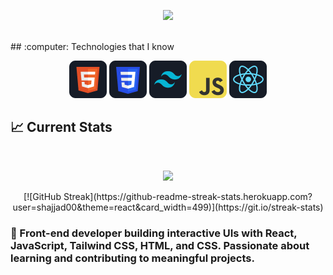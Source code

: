<p align="center">
  <img src="https://i.ibb.co/SDgFz2m/How-To-Make-Gradient-Shape.png">
</p>

<br />
## :computer: Technologies that I know
<p align="center">
  <img src="/assests/HTML.png">
  <img src="/assests/css.png">
  <img src="/assests/tailwind.png">
  <img src="/assests/JavaScript.png">
  <img src="/assests/react.png">
</p>

## :chart_with_upwards_trend: Current Stats

<br />
<p align="center">
  <img width="60%" src="https://github-readme-streak-stats.herokuapp.com?user=shajjad00&theme=react&card_width=499" />
</p>

<p align="center">
 [![GitHub Streak](https://github-readme-streak-stats.herokuapp.com?user=shajjad00&theme=react&card_width=499)](https://git.io/streak-stats)
</p>

### 🌱 Front-end developer building interactive UIs with React, JavaScript, Tailwind CSS, HTML, and CSS. Passionate about learning and contributing to meaningful projects.
